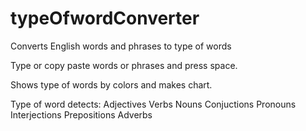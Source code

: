 # typeOfwordConverter
Converts English words and phrases to type of words 

Type or copy paste words or phrases and press space.

Shows type of words by colors and makes chart.

Type of word detects:
Adjectives
Verbs
Nouns
Conjuctions
Pronouns
Interjections
Prepositions
Adverbs

